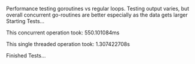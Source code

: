 Performance testing goroutines vs regular loops. Testing output varies, but overall concurrent go-routines are better especially as the data gets larger
Starting Tests...

This concurrent operation took:  550.101084ms

This single threaded operation took:  1.307422708s

Finished Tests...
